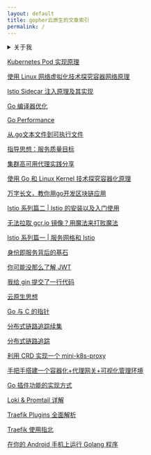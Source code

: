 ```yaml
---
layout: default
title: gopher云原生的文章索引
permalink: /
---
```


<details>

<summary>关于我</summary><br>

<ul>
  <li>Email ：<a href="mailto:zoujh99@qq.com">zoujh99@qq.com</a></li>
  <li>GitHub ：<a href="https://github.com/togettoyou">https://github.com/togettoyou</a></li>
  <li>微信公众号 ：gopher云原生</li>
</ul>

<p><img src="https://user-images.githubusercontent.com/55381228/224645371-85fa0552-108b-4648-8dc8-79663c09fd34.png" width="300px" /></p>

</details><p></p>

[Kubernetes Pod 实现原理](https://mp.weixin.qq.com/s/b8Ohs8Z-HRMajAas1GkTvg)

[使用 Linux 网络虚拟化技术探究容器网络原理](https://mp.weixin.qq.com/s/aXotIih1RkpyDTaokJjGPw)

[Istio Sidecar 注入原理及其实现](https://mp.weixin.qq.com/s/XABVBH29GQX2ABdfIlKrnw)

[Go 编译器优化](https://mp.weixin.qq.com/s/eWM9AvG1qXnMWF4qIwhnVQ)

[Go Performance](https://mp.weixin.qq.com/s/mTHBJrseyWmEBxgPaqQJtw)

[从.go文本文件到可执行文件](https://mp.weixin.qq.com/s/V5wAZcTbunU3HdS1xaWavQ)

[指导思想：服务质量目标](https://mp.weixin.qq.com/s/BmiS_lQqnZwhFmQDJMWtYA)

[集群高可用代理实践分享](https://mp.weixin.qq.com/s/ldw-TroDklazh04aiLVwoA)

[使用 Go 和 Linux Kernel 技术探究容器化原理](https://mp.weixin.qq.com/s/BBIrbdPd0uRafEy81WYq2g)

[万字长文，教你用go开发区块链应用](https://mp.weixin.qq.com/s/yDmGwfRjXxDJfgv1d0p3Ig)

[Istio 系列篇二 \| Istio 的安装以及入门使用](https://mp.weixin.qq.com/s/DqZkK8in4XXUTMen16K1hg)

[无法拉取 gcr.io 镜像？用魔法来打败魔法](https://mp.weixin.qq.com/s/Vt0FRTx1PsoYFdLa0QZzWw)

[Istio 系列篇一 \| 服务网格和 Istio](https://mp.weixin.qq.com/s/gJA0sgNPwY95H8vyjjCIUw)

[身份即服务背后的基石](https://mp.weixin.qq.com/s/gbHCVlwzu29JJN9wInaW0Q)

[你可能没那么了解 JWT](https://mp.weixin.qq.com/s/BAv62gfVMpriJNWdPcbPuw)

[我给 gin 提交了一行代码](https://mp.weixin.qq.com/s/LoY0n1BV3vomoeBEpfGX9w)

[云原生思想](https://mp.weixin.qq.com/s/H__pRS844SJSPiYfCqzozA)

[Go 与 C 的指针](https://mp.weixin.qq.com/s/7vrAXh3frbMT_qzUo4deKw)

[分布式链路追踪续集](https://mp.weixin.qq.com/s/lriEqTo6-f8Kn1yXeGyP5Q)

[分布式链路追踪](https://mp.weixin.qq.com/s/zeXTZ96YtrLLOeUlQH-AXg)

[利用 CRD 实现一个 mini-k8s-proxy](https://mp.weixin.qq.com/s/SXF8OX_i4FBqBI2BZCfaoQ)

[手把手搭建一个容器化+代理网关+可视化管理环境](https://mp.weixin.qq.com/s/ZVqio9qwanxwv0iN0HNqGA)

[Go 插件功能的实现方式](https://mp.weixin.qq.com/s/7yC1WFoIHtzKOZ5M-kz0PQ)

[Loki & Promtail 详解](https://mp.weixin.qq.com/s/qwv_4Q-QvxXBo7Qkt-Mqvw)

[Traefik Plugins 全面解析](https://mp.weixin.qq.com/s/ftxq44airqId0AYFN-3nww)

[Traefik 使用指北](https://mp.weixin.qq.com/s/gyHj14ysX2mi6PsliA2Y1A)

[在你的 Android 手机上运行 Golang 程序](https://mp.weixin.qq.com/s/-PLlqdkN9VRetGqv6sx6nQ)
